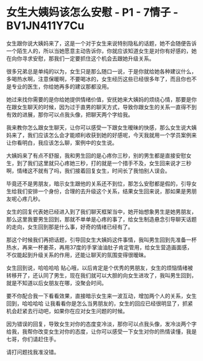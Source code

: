# 女生大姨妈该怎么安慰 - P1 - 7情子 - BV1JN411Y7Cu

女生跟你说大姨妈来了，这是一个对于女生来说特别隐私的话题，她不会随便告诉一个陌生人的，所以当她愿意主动告诉你，你就应该知道女生是对你有好感的，她在向你寻求安慰，那我们一定要抓住这个机会去跟她升级关系。

很多兄弟总是单纯的以为，女生只是那么随口一说，于是你就给她各种建议什么，多喝热水啊，注意保暖啊，不要喝冰的，女生经历这些已经很多年了，而且你也不是专业的医生，你给她再多的建议那都没用。

她过来找你需要的是你给她提供情绪价值，安抚她来大姨妈的烦绕心情，那要是你在跟女生聊天的时候，因为过于直男的聊天方式，导致你跟女生的关系一直得不到有效的进展，那你可以点我头像，把聊天两个字给我。

我来教你怎么跟女生聊天，让你可以感受一下跟女生暧昧的快感，那么女生说大姨妈来了，我们应该怎么会才能顺利收获到她的好感呢，今天我就用一个学员案例来让你看明白，我应该怎么聊，案例中的女生说。

大姨妈来了有点不舒服，我和男生回的是心疼你三秒，别的男生都是直接安慰女生，到了我们这里就只心疼她三秒，打的就是一个措手不及，女生回来说才三秒啊，情绪这不就有了吗，我们接着回复女生，时间长了我怕别人误会。

毕竟还不是男朋友，暗示女生跟他的关系还不到位，那怎么安慰都是假的，引导女生给我们安排一个身份，合理的去升级这个关系，结果女生回来说，那如果是男朋友呢心疼几秒。

女生的回复代表她已经进入到了我们聊天框架当中，她开始想象男生是她男朋友，那么这里我要男生回到，那就不单单是心疼的事了，给女生制造悬念引导聊天话题的走向，女生回到那是什么事，好奇的情绪已经有了。

那这个时候我们再把话题，引导回女生大姨妈这件事情，我叫男生回到先准备一杯热水，再来一杯姜茶，再用37度的手掌油油肚子肯定管用，给女生营造画面感，不仅能起到升级关系的作用，还能让聊天的氛围变得很暧昧。

女生回到说，哈哈哈哈 贴心哦，以后肯定是个优秀的男朋友，女生的烦恼情绪被转移开了，还认同了男生，现在我们就可以大胆的向女生进攻了，我叫男生回到，就是不知道以后女朋友在哪，没聚会时间。

要不你配合我一下看看效果，直接暗示女生来一波互动，增加两个人的关系，女生回到，哈哈哈哈 让我看看你是怎么当男朋友的，女生的回应已经很明显了，抓紧机会赶紧去行动吧，如果你在应对女生问题的时候。

因为错误的回复，导致女生对你的态度变冷淡，那你可以点我头像，发冷淡两个字给我，我帮你改变女生对你的态度，让你可以感受一下女生对你的热情读懂，我是七哥，你们请赶住手。

请打问题找我准没错。